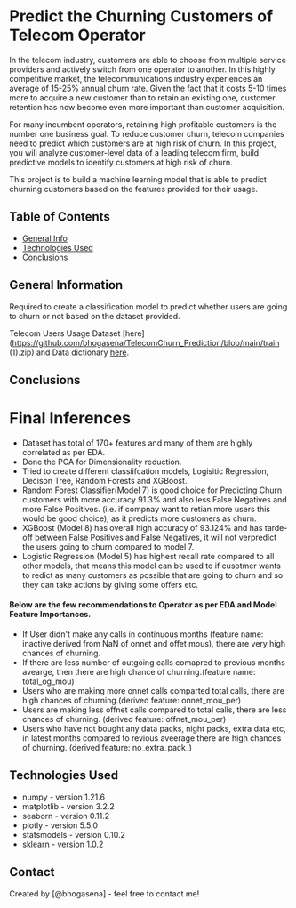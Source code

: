 # Predict the Churning Customers of Telecom Operator

In the telecom industry, customers are able to choose from multiple service providers and actively switch from one operator to another. In this highly competitive market, the telecommunications industry experiences an average of 15-25% annual churn rate. Given the fact that it costs 5-10 times more to acquire a new customer than to retain an existing one, customer retention has now become even more important than customer acquisition.

For many incumbent operators, retaining high profitable customers is the number one business
goal. To reduce customer churn, telecom companies need to predict which customers are at high risk of churn. In this project, you will analyze customer-level data of a leading telecom firm, build predictive models to identify customers at high risk of churn.

This project is to build a machine learning model that is able to predict churning customers based on the features provided for their usage.
     
## Table of Contents
* [General Info](#general-information)
* [Technologies Used](#technologies-used)
* [Conclusions](#conclusions)

## General Information
Required to create a classification model to predict whether users are going to churn or not based on the dataset provided.

Telecom Users Usage Dataset [here](https://github.com/bhogasena/TelecomChurn_Prediction/blob/main/train (1).zip) and Data dictionary [here](https://github.com/bhogasena/House-Price-Prediction/blob/main/data_dictionary.csv).

## Conclusions
# Final Inferences

- Dataset has total of 170+ features and many of them are highly correlated as per EDA.
- Done the PCA for Dimensionality reduction.
- Tried to create different classiifcation models, Logisitic Regression, Decison Tree, Random Forests and XGBoost.
- Random Forest Classifier(Model 7) is good choice for Predicting Churn customers with more accuracy 91.3% and also less False Negatives and more False Positives.    (i.e. if compnay want to retian more users this would be good choice), as it predicts more customers as churn.
- XGBoost (Model 8) has overall high accuracy of 93.124% and has tarde-off between False Positives and False Negatives, it will not verpredict the users going to churn compared to model 7.
- Logistic Regression (Model 5) has highest recall rate compared to all other models, that means this model can be used to if cusotmer wants to redict as many customers as possible that are going to churn and so they can take actions by giving some offers etc.

#### Below are the few recommendations to Operator as per EDA and Model Feature Importances.

- If User didn't make any calls in continuous months (feature name: inactive derived from NaN of onnet and offet mous), there are very high chances of churning.
- If there are less number of outgoing calls comapred to previous months avearge, then there are high chance of churning.(feature name: total_og_mou)
- Users who are making more onnet calls comparted total calls, there are high chances of churning.(derived feature: onnet_mou_per)
- Users are making less offnet calls compared to total calls, there are less chances of churning. (derived feature: offnet_mou_per)
- Users who have not bought any data packs, night packs, extra data etc, in latest months compared to revious aveerage there are high chances of churning. (derived feature: no_extra_pack_)
                          

## Technologies Used
- numpy - version 1.21.6
- matplotlib - version 3.2.2
- seaborn - version 0.11.2
- plotly - version 5.5.0
- statsmodels - version 0.10.2
- sklearn - version 1.0.2

## Contact
Created by [@bhogasena] - feel free to contact me!


<!-- Optional -->
<!-- ## License -->
<!-- This project is open source and available under the [... License](). -->

<!-- You don't have to include all sections - just the one's relevant to your project -->
